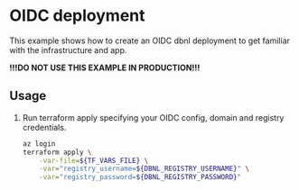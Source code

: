 # OIDC deployment

This example shows how to create an OIDC dbnl deployment to get familiar with the infrastructure and app.

**!!!DO NOT USE THIS EXAMPLE IN PRODUCTION!!!**

## Usage

1. Run terraform apply specifying your OIDC config, domain and registry credentials.

    ```bash
    az login
    terraform apply \
        -var-file=${TF_VARS_FILE} \
        -var="registry_username=${DBNL_REGISTRY_USERNAME}" \
        -var="registry_password=${DBNL_REGISTRY_PASSWORD}"
    ```
